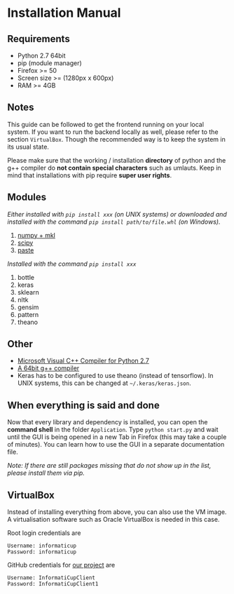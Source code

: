 # Installation Manual

## Requirements

* Python 2.7 64bit 
* pip (module manager)
* Firefox >= 50
* Screen size >= (1280px x 600px)
* RAM >= 4GB

## Notes

This guide can be followed to get the frontend running on your local system. If you want to run the backend locally as well, please refer to the section `VirtualBox`. Though the recommended way is to keep the system in its usual state.

Please make sure that the working / installation **directory** of python and the g++ compiler do **not contain special characters** such as umlauts.
Keep in mind that installations with pip require **super user rights**.

## Modules

_Either installed with `pip install xxx` (on UNIX systems) or downloaded and installed with the command `pip install path/to/file.whl` (on Windows)._ 

1. [numpy + mkl](http://www.lfd.uci.edu/~gohlke/pythonlibs/#numpy)
2. [scipy](http://www.lfd.uci.edu/~gohlke/pythonlibs/#scipy)
3. [paste](http://www.lfd.uci.edu/~gohlke/pythonlibs/#paste)

_Installed with the command `pip install xxx`_

1. bottle
2. keras
3. sklearn
4. nltk
5. gensim
6. pattern
7. theano

## Other

* [Microsoft Visual C++ Compiler for Python 2.7](https://www.microsoft.com/en-us/download/details.aspx?id=44266)
* [A 64bit g++ compiler](http://deeplearning.net/software/theano/install_windows.html#gcc)
* Keras has to be configured to use theano (instead of tensorflow). In UNIX systems, this can be changed at `~/.keras/keras.json`.

## When everything is said and done

Now that every library and dependency is installed, you can open the **command shell** in the folder `Application`. Type `python start.py` and wait until the GUI is being opened in a new Tab in Firefox (this may take a couple of minutes). You can learn how to use the GUI in a separate documentation file.

_Note: If there are still packages missing that do not show up in the list, please install them via pip._


## VirtualBox

Instead of installing everything from above, you can also use the VM image. A virtualisation software such as Oracle VirtualBox is needed in this case.

Root login credentials are
```
Username: informaticup
Password: informaticup
```

GitHub credentials for [our project](https://github.com/Ichaelus/Github-Classifier) are
```
Username: InformatiCupClient
Password: InformatiCupClient1
```